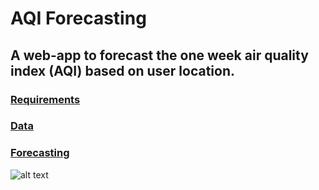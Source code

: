 # AQI Forecasting

## A web-app to forecast the one week air quality index (AQI) based on user location. 

### <ins>Requirements</ins>

### <ins>Data</ins>

### <ins>Forecasting</ins>

![alt text](https://github.com/josh-tollefson/aqi/o3-2019-prediction.png?raw=true)
